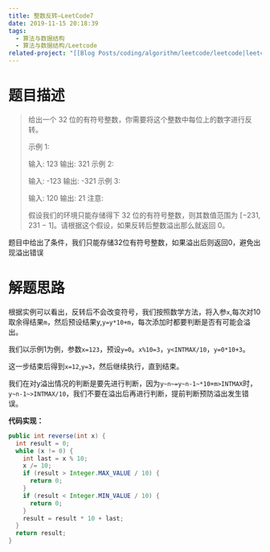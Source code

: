 ```yaml
---
title: 整数反转—LeetCode7
date: 2019-11-15 20:18:39
tags:
  - 算法与数据结构
  - 算法与数据结构/Leetcode
related-project: "[[Blog Posts/coding/algorithm/leetcode/leetcode|leetcode]]"
---
```


# 题目描述

>给出一个 32 位的有符号整数，你需要将这个整数中每位上的数字进行反转。
>
>示例 1:
>
>输入: 123
>输出: 321
> 示例 2:
>
>输入: -123
>输出: -321
>示例 3:
>
>输入: 120
>输出: 21
>注意:
>
>假设我们的环境只能存储得下 32 位的有符号整数，则其数值范围为 \[−231,  231 − 1]。请根据这个假设，如果反转后整数溢出那么就返回 0。
>

题目中给出了条件，我们只能存储32位有符号整数，如果溢出后则返回0，避免出现溢出错误

<!--more-->

# 解题思路

根据实例可以看出，反转后不会改变符号，我们按照数学方法，将入参`x`,每次对10取余得结果`m`，然后预设结果y,`y=y*10+m`，每次添加时都要判断是否有可能会溢出。

我们以示例1为例，参数`x=123`，预设`y=0`。`x%10=3`，`y<INTMAX/10`，`y=0*10+3`。

这一步结束后得到`x=12`,`y=3`，然后继续执行，直到结束。

我们在对y溢出情况的判断是要先进行判断，因为`y~n~=y~n-1~*10+m>INTMAX`时，`y~n-1~>INTMAX/10`，我们不要在溢出后再进行判断，提前判断预防溢出发生错误。

**代码实现：**

```java
public int reverse(int x) {
  int result = 0;
  while (x != 0) {
    int last = x % 10;
    x /= 10;
    if (result > Integer.MAX_VALUE / 10) {
      return 0;
    }
    if (result < Integer.MIN_VALUE / 10) {
      return 0;
    }
    result = result * 10 + last;
  }
  return result;
}
```

